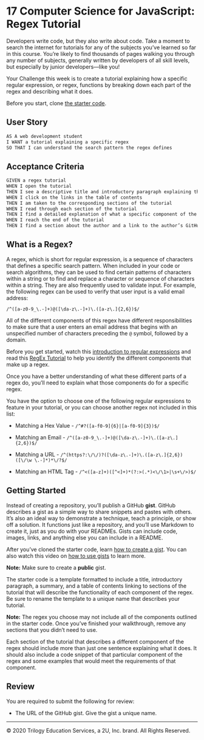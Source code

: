 # 17 Computer Science for JavaScript: Regex Tutorial

Developers write code, but they also write about code. Take a moment to search the internet for tutorials for any of the subjects you’ve learned so far in this course. You’re likely to find thousands of pages walking you through any number of subjects, generally written by developers of all skill levels, but especially by junior developers&mdash;like you!

Your Challenge this week is to create a tutorial explaining how a specific regular expression, or regex, functions by breaking down each part of the regex and describing what it does.

Before you start, clone [the starter code](https://github.com/coding-boot-camp/bug-free-goggles).

## User Story

```md
AS A web development student
I WANT a tutorial explaining a specific regex
SO THAT I can understand the search pattern the regex defines
```

## Acceptance Criteria

```md
GIVEN a regex tutorial
WHEN I open the tutorial
THEN I see a descriptive title and introductory paragraph explaining the purpose of the tutorial, a summary describing the regex featured in the tutorial, a table of contents linking to different sections that break down each component of the regex and explain what it does, and section about the author with a link to the author’s GitHub profile
WHEN I click on the links in the table of contents
THEN I am taken to the corresponding sections of the tutorial
WHEN I read through each section of the tutorial
THEN I find a detailed explanation of what a specific component of the regex does
WHEN I reach the end of the tutorial
THEN I find a section about the author and a link to the author’s GitHub profile
```

## What is a Regex?

A regex, which is short for regular expression, is a sequence of characters that defines a specific search pattern. When included in your code or search algorithms, they can be used to find certain patterns of characters within a string or to find and replace a character or sequence of characters within a string. They are also frequently used to validate input. For example, the following regex can be used to verify that user input is a valid email address:

`/^([a-z0-9_\.-]+)@([\da-z\.-]+)\.([a-z\.]{2,6})$/`

All of the different components of this regex have different responsibilities to make sure that a user enters an email address that begins with an unspecified number of characters preceding the `@` symbol, followed by a domain.

Before you get started, watch this [introduction to regular expressions](https://youtu.be/7DG3kCDx53c) and read this [RegEx Tutorial](https://medium.com/factory-mind/regex-tutorial-a-simple-cheatsheet-by-examples-649dc1c3f285) to help you identify the different components that make up a regex.

Once you have a better understanding of what these different parts of a regex do, you’ll need to explain what those components do for a specific regex.

You have the option to choose one of the following regular expressions to feature in your tutorial, or you can choose another regex not included in this list:

* Matching a Hex Value - `/^#?([a-f0-9]{6}|[a-f0-9]{3})$/`

* Matching an Email - `/^([a-z0-9_\.-]+)@([\da-z\.-]+)\.([a-z\.]{2,6})$/`

* Matching a URL - `/^(https?:\/\/)?([\da-z\.-]+)\.([a-z\.]{2,6})([\/\w \.-]*)*\/?$/`

* Matching an HTML Tag - `/^<([a-z]+)([^<]+)*(?:>(.*)<\/\1>|\s+\/>)$/`


## Getting Started

Instead of creating a repository, you’ll publish a GitHub **gist**. GitHub describes a gist as a simple way to share snippets and pastes with others. It’s also an ideal way to demonstrate a technique, teach a principle, or show off a solution. It functions just like a repository, and you’ll use Markdown to create it, just as you do with your READMEs. Gists can include code, images, links, and anything else you can include in a README.

After you’ve cloned the starter code, learn [how to create a gist](https://help.github.com/en/github/writing-on-github/creating-gists). You can also watch this video on [how to use gists](https://www.youtube.com/watch?v=wc2NlcWjQHw) to learn more.

**Note:** Make sure to create a **public** gist.

The starter code is a template formatted to include a title, introductory paragraph, a summary, and a table of contents linking to sections of the tutorial that will describe the functionality of each component of the regex. Be sure to rename the template to a unique name that describes your tutorial.

**Note:** The regex you choose may not include all of the components outlined in the starter code. Once you’ve finished your walkthrough, remove any sections that you didn’t need to use.

Each section of the tutorial that describes a different component of the regex should include more than just one sentence explaining what it does. It should also include a code snippet of that particular component of the regex and some examples that would meet the requirements of that component.

## Review

You are required to submit the following for review:

* The URL of the GitHub gist. Give the gist a unique name.

- - -
© 2020 Trilogy Education Services, a 2U, Inc. brand. All Rights Reserved.
